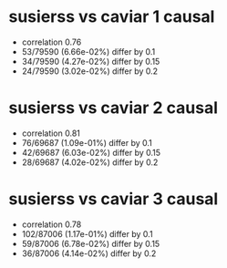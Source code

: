 # susierss vs caviar  1 causal

- correlation 0.76
- 53/79590 (6.66e-02%) differ by 0.1
- 34/79590 (4.27e-02%) differ by 0.15
- 24/79590 (3.02e-02%) differ by 0.2


# susierss vs caviar  2 causal

- correlation 0.81
- 76/69687 (1.09e-01%) differ by 0.1
- 42/69687 (6.03e-02%) differ by 0.15
- 28/69687 (4.02e-02%) differ by 0.2


# susierss vs caviar  3 causal

- correlation 0.78
- 102/87006 (1.17e-01%) differ by 0.1
- 59/87006 (6.78e-02%) differ by 0.15
- 36/87006 (4.14e-02%) differ by 0.2



